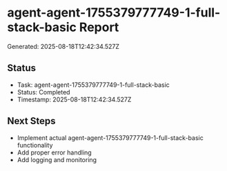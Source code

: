 # agent-agent-1755379777749-1-full-stack-basic Report

Generated: 2025-08-18T12:42:34.527Z

## Status
- Task: agent-agent-1755379777749-1-full-stack-basic
- Status: Completed
- Timestamp: 2025-08-18T12:42:34.527Z

## Next Steps
- Implement actual agent-agent-1755379777749-1-full-stack-basic functionality
- Add proper error handling
- Add logging and monitoring
